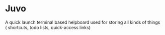 # Juvo
A quick launch terminal based helpboard used for storing all kinds of things ( shortcuts, todo lists, quick-access links)
